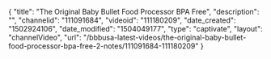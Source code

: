{
    "title": "The Original Baby Bullet Food Processor BPA Free",
    "description": "",
    "channelid": "111091684",
    "videoid": "111180209",
    "date_created": "1502924106",
    "date_modified": "1504049177",
    "type": "captivate",
    "layout": "channelVideo",
    "url": "\/bbbusa-latest-videos\/the-original-baby-bullet-food-processor-bpa-free-2-notes\/111091684-111180209"
}